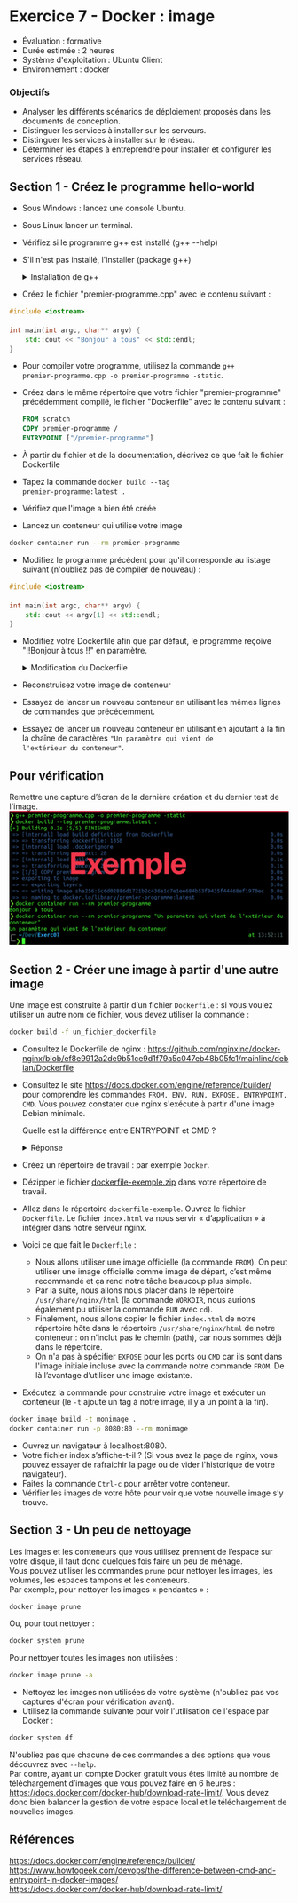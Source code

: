 # Exercice 7 - Docker : image

- Évaluation : formative
- Durée estimée : 2 heures
- Système d'exploitation : Ubuntu Client 
- Environnement : docker

### Objectifs  

- Analyser les différents scénarios de déploiement proposés dans les documents de conception.  
- Distinguer les services à installer sur les serveurs.  
- Distinguer les services à installer sur le réseau.  
- Déterminer les étapes à entreprendre pour installer et configurer les services réseau. 

## Section 1 - Créez le programme hello-world

- Sous Windows :  lancez une console Ubuntu.
- Sous Linux lancer un terminal.
- Vérifiez si le programme g++ est installé (g++ --help)
- S'il n'est pas installé, l'installer (package g++)

	<details>
	    <summary>Installation de g++</summary>
	
	```bash
	sudo apt update && sudo apt install g++ -y
	```
	Si vous avez des problème avec l'installation de g ++ : <https://stackoverflow.com/questions/66869441/unable-to-install-g-and-build-essentials-in-ubuntu-20-04>.
	</details>
	
- Créez le fichier "premier-programme.cpp" avec le contenu suivant :

```cpp
#include <iostream>

int main(int argc, char** argv) {
    std::cout << "Bonjour à tous" << std::endl;
}
```

- Pour compiler votre programme, utilisez la commande <code>g++ premier-programme.cpp -o premier-programme -static</code>.

- Créez dans le même répertoire que votre fichier "premier-programme" précédemment compilé, le fichier "Dockerfile" avec le contenu suivant :
  
  ```dockerfile
  FROM scratch
  COPY premier-programme /
  ENTRYPOINT ["/premier-programme"]
  ```

- À partir du fichier et de la documentation, décrivez ce que fait le fichier Dockerfile
- Tapez la commande <code>docker build --tag premier-programme:latest .</code>
- Vérifiez que l'image a bien été créée
- Lancez un conteneur qui utilise votre image

```bash
docker container run --rm premier-programme
```
- Modifiez le programme précédent pour qu'il corresponde au listage suivant (n'oubliez pas de compiler de nouveau) :

```cpp
#include <iostream>

int main(int argc, char** argv) {
    std::cout << argv[1] << std::endl;
}
```

- Modifiez votre Dockerfile afin que par défaut, le programme reçoive "!!Bonjour à tous !!" en paramètre.
    <details>
    <summary>Modification du Dockerfile </summary>
    
    ```Dockerfile
    FROM scratch
    COPY premier-programme /
    ENTRYPOINT ["/premier-programme"]
    cmd [ "Bonjour à tous" ]
    ``` 
    
    </details>  
    
- Reconstruisez votre image de conteneur
- Essayez de lancer un nouveau conteneur en utilisant les mêmes lignes de commandes que précédemment.
- Essayez de lancer un nouveau conteneur en utilisant en ajoutant à la fin la chaîne de caractères <code>"Un paramètre qui vient de l'extérieur du conteneur"</code>.

## Pour vérification
Remettre une capture d’écran de la dernière création et du dernier test de l'image.  
![Exemple de remise](images/remiseExerc07.png)


## Section 2 - Créer une image à partir d'une autre image
Une image est construite à partir d’un fichier <code>Dockerfile</code> : si vous voulez utiliser un autre nom de fichier, vous devez utiliser la commande :

```bash
docker build -f un_fichier_dockerfile
```

- Consultez le Dockerfile de nginx : <https://github.com/nginxinc/docker-nginx/blob/ef8e9912a2de9b51ce9d1f79a5c047eb48b05fc1/mainline/debian/Dockerfile>
- Consultez le site <https://docs.docker.com/engine/reference/builder/> pour comprendre les commandes <code>FROM, ENV, RUN, EXPOSE, ENTRYPOINT, CMD</code>. Vous pouvez constater que nginx s'exécute à partir d'une image Debian minimale. 

	Quelle est la différence entre ENTRYPOINT et CMD ?
	
	<details>
	<summary>Réponse</summary>
	[The Difference Between CMD and ENTRYPOINT in Docker Images](https://www.howtogeek.com/devops/the-difference-between-cmd-and-entrypoint-in-docker-images/)
	</details>

- Créez un répertoire de travail : par exemple <code>Docker</code>.
- Dézipper le fichier [dockerfile-exemple.zip](extra/dockerfile-exemple.zip) dans votre répertoire de travail.
- Allez dans le répertoire <code>dockerfile-exemple</code>. Ouvrez le fichier <code>Dockerfile</code>. Le fichier <code>index.html</code> va nous servir « d’application » à intégrer dans notre serveur nginx.
- Voici ce que fait le <code>Dockerfile</code> :
	- Nous allons utiliser une image officielle (la commande <code>FROM</code>). On peut utiliser une image officielle comme image de départ, c’est même recommandé et ça rend notre tâche beaucoup plus simple.
	- Par la suite, nous allons nous placer dans le répertoire <code>/usr/share/nginx/html</code> (la commande <code>WORKDIR</code>, nous aurions également pu utiliser la commande <code>RUN</code> avec <code>cd</code>).
	- Finalement, nous allons copier le fichier <code>index.html</code> de notre répertoire hôte dans le répertoire <code>/usr/share/nginx/html</code> de notre conteneur : on n’inclut pas le chemin (path), car nous sommes déjà dans le répertoire.
	- On n'a pas à spécifier <code>EXPOSE</code> pour les ports ou <code>CMD</code> car ils sont dans l'image initiale incluse avec la commande notre commande <code>FROM</code>. De là l’avantage d’utiliser une image existante.
- Exécutez la commande pour construire votre image et exécuter un conteneur (le <code>-t</code> ajoute un tag à notre image, il y a un point à la fin).

```bash
docker image build -t monimage .
docker container run -p 8080:80 --rm monimage
```
- Ouvrez un navigateur à localhost:8080.
- Votre fichier index s’affiche-t-il ? (Si vous avez la page de nginx, vous pouvez essayer de rafraichir la page ou de vider l'historique de votre navigateur).  
- Faites la commande <code>Ctrl-c</code> pour arrêter votre conteneur.
- Vérifier les images de votre hôte pour voir que votre nouvelle image s’y trouve.

## Section 3 - Un peu de nettoyage
Les images et les conteneurs que vous utilisez prennent de l’espace sur votre disque, il faut donc quelques fois faire un peu de ménage.  
Vous pouvez utiliser les commandes <code>prune</code> pour nettoyer les images, les volumes, les espaces tampons et les conteneurs.  
Par exemple, pour nettoyer les images « pendantes » :

```bash
docker image prune
```
Ou, pour tout nettoyer :

```bash
docker system prune  
```

Pour nettoyer toutes les images non utilisées :
```bash
docker image prune -a
```

- Nettoyez les images non utilisées de votre système (n'oubliez pas vos captures d'écran pour vérification avant).
- Utilisez la commande suivante pour voir l'utilisation de l'espace par Docker :

```bash
docker system df
```

N'oubliez pas que chacune de ces commandes a des options que vous découvrez avec <code>--help</code>.  
Par contre, ayant un compte Docker gratuit vous êtes limité au nombre de téléchargement d’images que vous pouvez faire en 6 heures : <https://docs.docker.com/docker-hub/download-rate-limit/>. Vous devez donc bien balancer la gestion de votre espace local et le téléchargement de nouvelles images.


## Références
<https://docs.docker.com/engine/reference/builder/>  
<https://www.howtogeek.com/devops/the-difference-between-cmd-and-entrypoint-in-docker-images/>  
<https://docs.docker.com/docker-hub/download-rate-limit/>